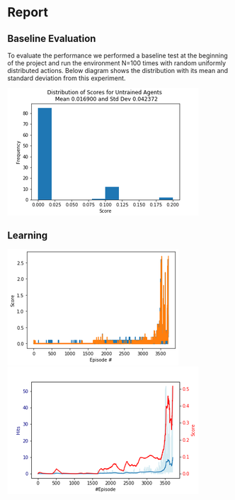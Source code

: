 # Report 

## Baseline Evaluation
To evaluate the performance we performed a baseline test at the beginning of the project and run the environment N=100 times with random uniformly distributed actions. Below diagram shows the distribution with its mean and standard deviation from this experiment.

![Baseline Tennis](tennis_baseline.png)



## Learning

![Learning](learning_multi_ddpg.png)
![Learning](tennis_learning_hits.png)
